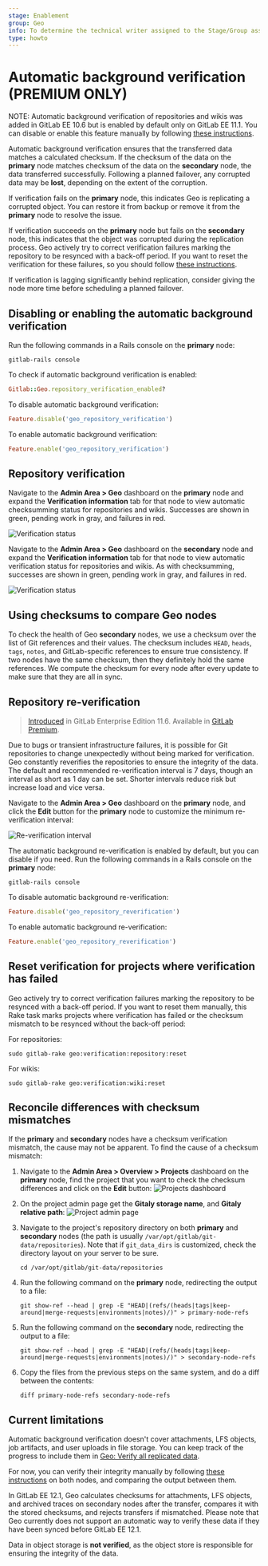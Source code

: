 ```yaml
---
stage: Enablement
group: Geo
info: To determine the technical writer assigned to the Stage/Group associated with this page, see https://about.gitlab.com/handbook/engineering/ux/technical-writing/#assignments
type: howto
---
```


# Automatic background verification **(PREMIUM ONLY)**

NOTE:
Automatic background verification of repositories and wikis was added in
GitLab EE 10.6 but is enabled by default only on GitLab EE 11.1. You can
disable or enable this feature manually by following
[these instructions](#disabling-or-enabling-the-automatic-background-verification).

Automatic background verification ensures that the transferred data matches a
calculated checksum. If the checksum of the data on the **primary** node matches checksum of the
data on the **secondary** node, the data transferred successfully. Following a planned failover,
any corrupted data may be **lost**, depending on the extent of the corruption.

If verification fails on the **primary** node, this indicates Geo is replicating a corrupted object.
You can restore it from backup or remove it from the **primary** node to resolve the issue.

If verification succeeds on the **primary** node but fails on the **secondary** node,
this indicates that the object was corrupted during the replication process.
Geo actively try to correct verification failures marking the repository to
be resynced with a back-off period. If you want to reset the verification for
these failures, so you should follow [these instructions](background_verification.md#reset-verification-for-projects-where-verification-has-failed).

If verification is lagging significantly behind replication, consider giving
the node more time before scheduling a planned failover.

## Disabling or enabling the automatic background verification

Run the following commands in a Rails console on the **primary** node:

```shell
gitlab-rails console
```

To check if automatic background verification is enabled:

```ruby
Gitlab::Geo.repository_verification_enabled?
```

To disable automatic background verification:

```ruby
Feature.disable('geo_repository_verification')
```

To enable automatic background verification:

```ruby
Feature.enable('geo_repository_verification')
```

## Repository verification

Navigate to the **Admin Area > Geo** dashboard on the **primary** node and expand
the **Verification information** tab for that node to view automatic checksumming
status for repositories and wikis. Successes are shown in green, pending work
in gray, and failures in red.

![Verification status](img/verification-status-primary.png)

Navigate to the **Admin Area > Geo** dashboard on the **secondary** node and expand
the **Verification information** tab for that node to view automatic verification
status for repositories and wikis. As with checksumming, successes are shown in
green, pending work in gray, and failures in red.

![Verification status](img/verification-status-secondary.png)

## Using checksums to compare Geo nodes

To check the health of Geo **secondary** nodes, we use a checksum over the list of
Git references and their values. The checksum includes `HEAD`, `heads`, `tags`,
`notes`, and GitLab-specific references to ensure true consistency. If two nodes
have the same checksum, then they definitely hold the same references. We compute
the checksum for every node after every update to make sure that they are all
in sync.

## Repository re-verification

> [Introduced](https://gitlab.com/gitlab-org/gitlab/-/merge_requests/8550) in GitLab Enterprise Edition 11.6. Available in [GitLab Premium](https://about.gitlab.com/pricing/).

Due to bugs or transient infrastructure failures, it is possible for Git
repositories to change unexpectedly without being marked for verification.
Geo constantly reverifies the repositories to ensure the integrity of the
data. The default and recommended re-verification interval is 7 days, though
an interval as short as 1 day can be set. Shorter intervals reduce risk but
increase load and vice versa.

Navigate to the **Admin Area > Geo** dashboard on the **primary** node, and
click the **Edit** button for the **primary** node to customize the minimum
re-verification interval:

![Re-verification interval](img/reverification-interval.png)

The automatic background re-verification is enabled by default, but you can
disable if you need. Run the following commands in a Rails console on the
**primary** node:

```shell
gitlab-rails console
```

To disable automatic background re-verification:

```ruby
Feature.disable('geo_repository_reverification')
```

To enable automatic background re-verification:

```ruby
Feature.enable('geo_repository_reverification')
```

## Reset verification for projects where verification has failed

Geo actively try to correct verification failures marking the repository to
be resynced with a back-off period. If you want to reset them manually, this
Rake task marks projects where verification has failed or the checksum mismatch
to be resynced without the back-off period:

For repositories:

```shell
sudo gitlab-rake geo:verification:repository:reset
```

For wikis:

```shell
sudo gitlab-rake geo:verification:wiki:reset
```

## Reconcile differences with checksum mismatches

If the **primary** and **secondary** nodes have a checksum verification mismatch, the cause may not be apparent. To find the cause of a checksum mismatch:

1. Navigate to the **Admin Area > Overview > Projects** dashboard on the **primary** node, find the
   project that you want to check the checksum differences and click on the
   **Edit** button:
   ![Projects dashboard](img/checksum-differences-admin-projects.png)

1. On the project admin page get the **Gitaly storage name**, and **Gitaly relative path**:
   ![Project admin page](img/checksum-differences-admin-project-page.png)

1. Navigate to the project's repository directory on both **primary** and **secondary** nodes
   (the path is usually `/var/opt/gitlab/git-data/repositories`). Note that if `git_data_dirs`
   is customized, check the directory layout on your server to be sure.

   ```shell
   cd /var/opt/gitlab/git-data/repositories
   ```

1. Run the following command on the **primary** node, redirecting the output to a file:

   ```shell
   git show-ref --head | grep -E "HEAD|(refs/(heads|tags|keep-around|merge-requests|environments|notes)/)" > primary-node-refs
   ```

1. Run the following command on the **secondary** node, redirecting the output to a file:

   ```shell
   git show-ref --head | grep -E "HEAD|(refs/(heads|tags|keep-around|merge-requests|environments|notes)/)" > secondary-node-refs
   ```

1. Copy the files from the previous steps on the same system, and do a diff between the contents:

   ```shell
   diff primary-node-refs secondary-node-refs
   ```

## Current limitations

Automatic background verification doesn't cover attachments, LFS objects,
job artifacts, and user uploads in file storage. You can keep track of the
progress to include them in [Geo: Verify all replicated data](https://gitlab.com/groups/gitlab-org/-/epics/1430).

For now, you can verify their integrity
manually by following [these instructions](../../raketasks/check.md) on both
nodes, and comparing the output between them.

In GitLab EE 12.1, Geo calculates checksums for attachments, LFS objects, and
archived traces on secondary nodes after the transfer, compares it with the
stored checksums, and rejects transfers if mismatched. Please note that Geo
currently does not support an automatic way to verify these data if they have
been synced before GitLab EE 12.1.

Data in object storage is **not verified**, as the object store is responsible
for ensuring the integrity of the data.
